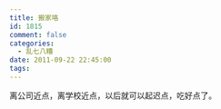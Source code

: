 ```yaml
---
title: 搬家咯
id: 1815
comment: false
categories:
  - 乱七八糟
date: 2011-09-22 22:45:00
tags:
---
```


离公司近点，离学校近点，以后就可以起迟点，吃好点了。